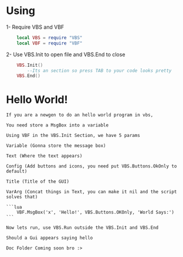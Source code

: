 # Using

1- Require VBS and VBF
```lua
    local VBS = require "VBS"
    local VBF = require "VBF"
```

2- Use VBS.Init to open file and VBS.End to close
```lua
    VBS.Init()
        --Its an section so press TAB to your code looks pretty
    VBS.End()
```

# Hello World!
    If you are a newgen to do an hello world program in vbs,

    You need store a MsgBox into a variable

    Using VBF in the VBS.Init Section, we have 5 params

    Variable (Gonna store the message box)

    Text (Where the text appears)

    Config (Add buttons and icons, you need put VBS.Buttons.OkOnly to default)

    Title (Title of the GUI)

    VarArg (Concat things in Text, you can make it nil and the script solves that)

    ```lua
        VBF.MsgBox('x', 'Hello!', VBS.Buttons.OKOnly, 'World Says:')
    ```

    Now lets run, use VBS.Run outside the VBS.Init and VBS.End

    Should a Gui appears saying hello

    Doc Folder Coming soon bro :>